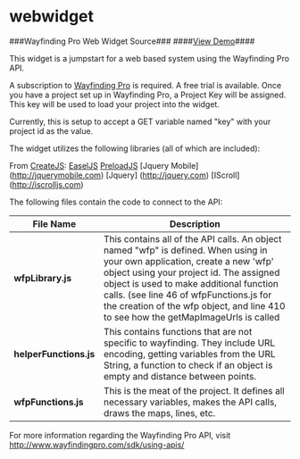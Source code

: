 # webwidget
###Wayfinding Pro Web Widget Source### 
####[View Demo](http://maps.wayfindingpro.com/?key=hJDHjDB2)####

This widget is a jumpstart for a web based system using the Wayfinding Pro API.  

A subscription to [Wayfinding Pro](http://www.wayfindingpro.com) is required.  A free trial is available.
Once you have a project set up in Wayfinding Pro, a Project Key will be assigned.  This key will be used to load your project into the widget.

Currently, this is setup to accept a GET variable named "key" with your project id as the value. 

The widget utilizes the following libraries (all of which are included):  

  From [CreateJS](http://createjs.com/Home):
    [EaselJS](http://createjs.com/easeljs)
    [PreloadJS](http://createjs.com/preloadjs)
  [Jquery Mobile] (http://jquerymobile.com)
  [Jquery] (http://jquery.com)
  [IScroll] (http://iscrolljs.com)

    
The following files contain the code to connect to the API:

File Name | Description
------------ | -------------
**wfpLibrary.js** | This contains all of the API calls.  An object named "wfp" is defined.  When using in your own application, create a new 'wfp' object using your project id.  The assigned object is used to make additional function calls. (see line 46 of wfpFunctions.js for the creation of the wfp object, and line 410 to see how the getMapImageUrls is called
**helperFunctions.js** | This contains functions that are not specific to wayfinding.  They include URL encoding, getting variables from the URL String, a function to check if an object is empty and distance between points.
**wfpFunctions.js** |  This is the meat of the project.  It defines all necessary variables, makes the API calls, draws the maps, lines, etc.

For more information regarding the Wayfinding Pro API, visit http://www.wayfindingpro.com/sdk/using-apis/
